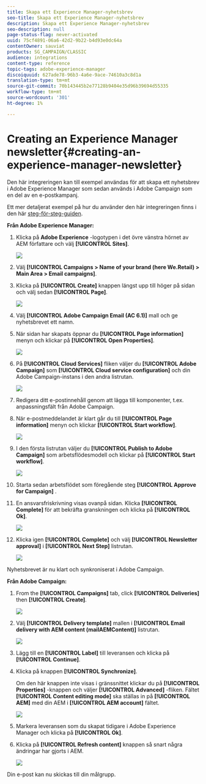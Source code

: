 ```yaml
---
title: Skapa ett Experience Manager-nyhetsbrev
seo-title: Skapa ett Experience Manager-nyhetsbrev
description: Skapa ett Experience Manager-nyhetsbrev
seo-description: null
page-status-flag: never-activated
uuid: 75cf4891-06a6-42d2-9b22-b4d93e0dc64a
contentOwner: sauviat
products: SG_CAMPAIGN/CLASSIC
audience: integrations
content-type: reference
topic-tags: adobe-experience-manager
discoiquuid: 627ade78-96b3-4a6e-9ace-74610a3c8d1a
translation-type: tm+mt
source-git-commit: 70b143445b2e77128b9404e35d96b39694d55335
workflow-type: tm+mt
source-wordcount: '301'
ht-degree: 1%

---
```



# Creating an Experience Manager newsletter{#creating-an-experience-manager-newsletter}

Den här integreringen kan till exempel användas för att skapa ett nyhetsbrev i Adobe Experience Manager som sedan används i Adobe Campaign som en del av en e-postkampanj.

Ett mer detaljerat exempel på hur du använder den här integreringen finns i den här [steg-för-steg-guiden](https://helpx.adobe.com/campaign/kb/acc-aem.html).

**Från Adobe Experience Manager:**

1. Klicka på **Adobe Experience** -logotypen i det övre vänstra hörnet av AEM författare och välj **[!UICONTROL Sites]**.

   ![](assets/aem_uc_1.png)

1. Välj **[!UICONTROL Campaigns > Name of your brand (here We.Retail) > Main Area > Email campaigns]**.
1. Klicka på **[!UICONTROL Create]** knappen längst upp till höger på sidan och välj sedan **[!UICONTROL Page]**.

   ![](assets/aem_uc_2.png)

1. Välj **[!UICONTROL Adobe Campaign Email (AC 6.1)]** mall och ge nyhetsbrevet ett namn.
1. När sidan har skapats öppnar du **[!UICONTROL Page information]** menyn och klickar på **[!UICONTROL Open Properties]**.

   ![](assets/aem_uc_3.png)

1. På **[!UICONTROL Cloud Services]** fliken väljer du **[!UICONTROL Adobe Campaign]** som **[!UICONTROL Cloud service configuration]** och din Adobe Campaign-instans i den andra listrutan.

   ![](assets/aem_uc_4.png)

1. Redigera ditt e-postinnehåll genom att lägga till komponenter, t.ex. anpassningsfält från Adobe Campaign.
1. När e-postmeddelandet är klart går du till **[!UICONTROL Page information]** menyn och klickar **[!UICONTROL Start workflow]**.

   ![](assets/aem_uc_5.png)

1. I den första listrutan väljer du **[!UICONTROL Publish to Adobe Campaign]** som arbetsflödesmodell och klickar på **[!UICONTROL Start workflow]**.

   ![](assets/aem_uc_6.png)

1. Starta sedan arbetsflödet som föregående steg **[!UICONTROL Approve for Campaign]** .
1. En ansvarsfriskrivning visas ovanpå sidan. Klicka **[!UICONTROL Complete]** för att bekräfta granskningen och klicka på **[!UICONTROL Ok]**.

   ![](assets/aem_uc_7.png)

1. Klicka igen **[!UICONTROL Complete]** och välj **[!UICONTROL Newsletter approval]** i **[!UICONTROL Next Step]** listrutan.

   ![](assets/aem_uc_8.png)

Nyhetsbrevet är nu klart och synkroniserat i Adobe Campaign.

**Från Adobe Campaign:**

1. From the **[!UICONTROL Campaigns]** tab, click **[!UICONTROL Deliveries]** then **[!UICONTROL Create]**.

   ![](assets/aem_uc_9.png)

1. Välj **[!UICONTROL Delivery template]** mallen i **[!UICONTROL Email delivery with AEM content (mailAEMContent)]** listrutan.

   ![](assets/aem_uc_10.png)

1. Lägg till en **[!UICONTROL Label]** till leveransen och klicka på **[!UICONTROL Continue]**.
1. Klicka på knappen **[!UICONTROL Synchronize]**.

   Om den här knappen inte visas i gränssnittet klickar du på **[!UICONTROL Properties]** -knappen och väljer **[!UICONTROL Advanced]** -fliken. Fältet **[!UICONTROL Content editing mode]** ska ställas in på **[!UICONTROL AEM]** med din AEM i **[!UICONTROL AEM account]** fältet.

   ![](assets/aem_uc_11.png)

1. Markera leveransen som du skapat tidigare i Adobe Experience Manager och klicka på **[!UICONTROL Ok]**.
1. Klicka på **[!UICONTROL Refresh content]** knappen så snart några ändringar har gjorts i AEM.

   ![](assets/aem_uc_12.png)

Din e-post kan nu skickas till din målgrupp.
